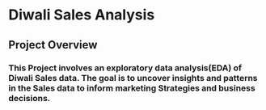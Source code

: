# Diwali Sales Analysis
## Project Overview
### This Project involves an exploratory data analysis(EDA) of Diwali Sales data. The goal is to uncover insights and patterns in the Sales data to inform marketing Strategies and business decisions.
